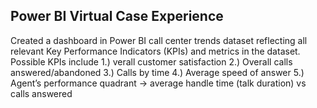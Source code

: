 ## Power BI Virtual Case Experience
Created a dashboard in Power BI call center trends dataset reflecting  all relevant Key Performance Indicators (KPIs) and metrics in the dataset.
Possible KPIs include
1.) verall customer satisfaction
2.) Overall calls answered/abandoned
3.) Calls by time
4.) Average speed of answer
5.) Agent’s performance quadrant -> average handle time (talk duration) vs calls answered
